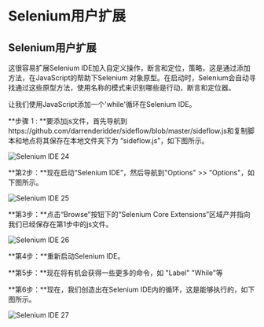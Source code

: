 # Selenium用户扩展

## Selenium用户扩展

这很容易扩展Selenium IDE加入自定义操作，断言和定位，策略，这是通过添加方法，在JavaScript的帮助下Selenium 对象原型。在启动时，Selenium会自动寻找通过这些原型方法，使用名称的模式来识别哪些是行动，断言和定位器。

让我们使用JavaScript添加一个'while'循环在Selenium IDE。

**步骤 1 : **要添加js文件，首先导航到https://github.com/darrenderidder/sideflow/blob/master/sideflow.js和复制脚本和地点将其保存在本地文件夹下为 “sideflow.js”，如下图所示。

![Selenium IDE 24](http://www.yiibai.com/uploads/allimg/140925/1-140925201303Q6.jpg)

**第2步：**现在启动“Selenium IDE”，然后导航到"Options" >> "Options"，如下图所示。

![Selenium IDE 25](http://www.yiibai.com/uploads/allimg/140925/1-140925201330391.jpg)

**第3步：**点击“Browse”按钮下的“Selenium Core Extensions”区域产并指向我们已经保存在第1步中的js文件。

![Selenium IDE 26](http://www.yiibai.com/uploads/allimg/140925/2011421109-2.jpg)

**第4步：**重新启动Selenium IDE。

**第5步：**现在将有机会获得一些更多的命令，如 "Label" "While"等

**第6步：**现在，我们创造出在Selenium IDE内的循环，这是能够执行的，如下图所示。

![Selenium IDE 27](http://www.yiibai.com/uploads/allimg/140925/20114235S-3.jpg)